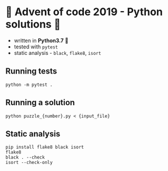# :christmas_tree: Advent of code 2019 - Python solutions :christmas_tree:

 - written in **Python3.7** :tada:
 - tested with `pytest`
 - static analysis - `black`, `flake8`, `isort`

## Running tests

```
python -m pytest .
```

## Running a solution

```
python puzzle_{number}.py < {input_file}
```

## Static analysis

```
pip install flake8 black isort
flake8
black . --check
isort --check-only
```
